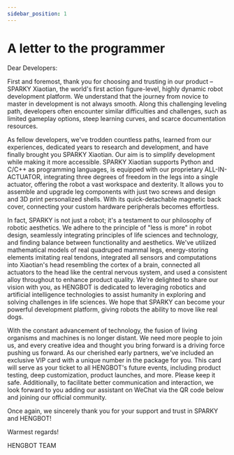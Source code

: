 ```yaml
---
sidebar_position: 1
---
```


# A letter to the programmer

Dear Developers:

First and foremost, thank you for choosing and trusting in our product – SPARKY Xiaotian, the world's first action figure-level, highly dynamic robot development platform. We understand that the journey from novice to master in development is not always smooth. Along this challenging leveling path, developers often encounter similar difficulties and challenges, such as limited gameplay options, steep learning curves, and scarce documentation resources.

As fellow developers, we've trodden countless paths, learned from our experiences, dedicated years to research and development, and have finally brought you SPARKY Xiaotian. Our aim is to simplify development while making it more accessible. SPARKY Xiaotian supports Python and C/C++ as programming languages, is equipped with our proprietary ALL-IN-ACTUATOR, integrating three degrees of freedom in the legs into a single actuator, offering the robot a vast workspace and dexterity. It allows you to assemble and upgrade leg components with just two screws and design and 3D print personalized shells. With its quick-detachable magnetic back cover, connecting your custom hardware peripherals becomes effortless.

In fact, SPARKY is not just a robot; it's a testament to our philosophy of robotic aesthetics. We adhere to the principle of "less is more" in robot design, seamlessly integrating principles of life sciences and technology, and finding balance between functionality and aesthetics. We've utilized mathematical models of real quadruped mammal legs, energy-storing elements imitating real tendons, integrated all sensors and computations into Xiaotian's head resembling the cortex of a brain, connected all actuators to the head like the central nervous system, and used a consistent alloy throughout to enhance product quality. We're delighted to share our vision with you, as HENGBOT is dedicated to leveraging robotics and artificial intelligence technologies to assist humanity in exploring and solving challenges in life sciences. We hope that SPARKY can become your powerful development platform, giving robots the ability to move like real dogs.

With the constant advancement of technology, the fusion of living organisms and machines is no longer distant. We need more people to join us, and every creative idea and thought you bring forward is a driving force pushing us forward. As our cherished early partners, we've included an exclusive VIP card with a unique number in the package for you. This card will serve as your ticket to all HENGBOT's future events, including product testing, deep customization, product launches, and more. Please keep it safe. Additionally, to facilitate better communication and interaction, we look forward to you adding our assistant on WeChat via the QR code below and joining our official community.

Once again, we sincerely thank you for your support and trust in SPARKY and HENGBOT!

Warmest regards!

HENGBOT TEAM